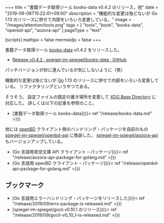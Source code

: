 +++
title = "書籍データ取得ツール books-data v0.4.2 のリリース，他"
date =  "2019-09-08T15:22:41+09:00"
description = "機能的な変更は殆どないが Go 1.13 のリリースに併せて内部をいろいろ変更している。"
image = "/images/attention/tools.png"
tags = [ "tools", "book", "books-data", "openbd-api", "aozora-api" ]
pageType = "text"

[scripts]
  mathjax = false
  mermaidjs = false
+++

書籍データ取得ツール [books-data] v0.4.2 をリリースした。

- [Release v0.4.2 · spiegel-im-spiegel/books-data · GitHub](https://github.com/spiegel-im-spiegel/books-data/releases/tag/v0.4.2)

パッチバージョンが妙に進んでいるが気にしないように（笑）

機能的な変更は殆どないが [Go] 1.13 のリリースに併せて内部をいろいろ変更している。
リファクタリングというやつである。

そうそう。
設定ファイルの既定の置き場所を変更して [XDG Base Directory] に対応した。
詳しくは以下の記事を参照のこと。

- [書籍データ取得ツール books-data]({{< ref "/release/books-data.md" >}})

他には [openBD] クライアント側のハンドリング・パッケージを自前のもの  [spiegel-im-spiegel/openbd-api]  に換装した。
[spiegel-im-spiegel/aozora-api] もバージョンアップしている。

- [Go 言語用青空文庫 API クライアント・パッケージ]({{< ref "/release/aozora-api-package-for-golang.md" >}})
- [Go 言語用 openBD クライアント・パッケージ]({{< ref "/release/openbd-api-package-for-golang.md" >}})

## ブックマーク

- [Go 言語用エラーハンドリング・パッケージをリリースした]({{< ref "/release/2019/09/errs-package-is-released.md" >}})
- [spiegel-im-spiegel/gocli v0.10.1 のリリース]({{< ref "/release/2019/09/gocli-v0_10_1-is-released.md" >}})

[books-data]: https://github.com/spiegel-im-spiegel/books-data "spiegel-im-spiegel/books-data: Search for Books Data"
[Go]: https://golang.org/ "The Go Programming Language"
[XDG Base Directory]: https://standards.freedesktop.org/basedir-spec/latest/ "XDG Base Directory Specification"
[openBD]: https://openbd.jp/ "openBD | 書誌情報・書影を自由に"
[spiegel-im-spiegel/aozora-api]: https://github.com/spiegel-im-spiegel/aozora-api "spiegel-im-spiegel/aozora-api: APIs for Aozora-bunko RESTful Service by Golang"
[spiegel-im-spiegel/openbd-api]: https://github.com/spiegel-im-spiegel/openbd-api "spiegel-im-spiegel/openbd-api: APIs for openBD by Golang"
